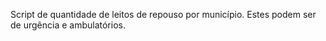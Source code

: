 Script de quantidade de leitos de repouso por município. Estes podem ser de urgência e ambulatórios.
